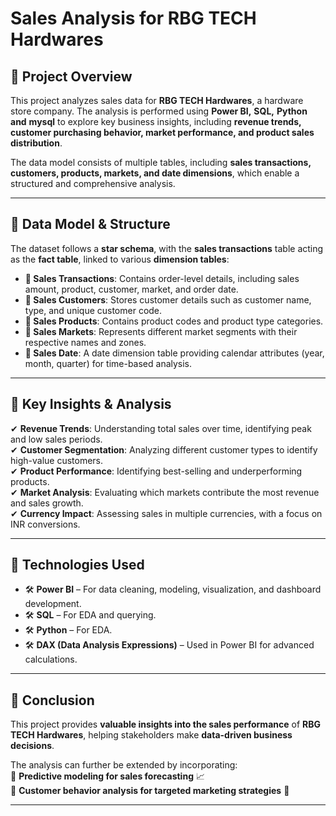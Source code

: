 # **Sales Analysis for RBG TECH Hardwares**

## **📌 Project Overview**
This project analyzes sales data for **RBG TECH Hardwares**, a hardware store company. The analysis is performed using **Power BI,** **SQL,** **Python** **and** **mysql**  to explore key business insights, including **revenue trends, customer purchasing behavior, market performance, and product sales distribution**.  

The data model consists of multiple tables, including **sales transactions, customers, products, markets, and date dimensions**, which enable a structured and comprehensive analysis.

---

## **📌 Data Model & Structure**
The dataset follows a **star schema**, with the **sales transactions** table acting as the **fact table**, linked to various **dimension tables**:

- **📌 Sales Transactions**: Contains order-level details, including sales amount, product, customer, market, and order date.
- **📌 Sales Customers**: Stores customer details such as customer name, type, and unique customer code.
- **📌 Sales Products**: Contains product codes and product type categories.
- **📌 Sales Markets**: Represents different market segments with their respective names and zones.
- **📌 Sales Date**: A date dimension table providing calendar attributes (year, month, quarter) for time-based analysis.

---

## **📌 Key Insights & Analysis**
✔ **Revenue Trends**: Understanding total sales over time, identifying peak and low sales periods.  
✔ **Customer Segmentation**: Analyzing different customer types to identify high-value customers.  
✔ **Product Performance**: Identifying best-selling and underperforming products.  
✔ **Market Analysis**: Evaluating which markets contribute the most revenue and sales growth.  
✔ **Currency Impact**: Assessing sales in multiple currencies, with a focus on INR conversions.  

---

## **📌 Technologies Used**
- 🛠 **Power BI** – For data cleaning, modeling, visualization, and dashboard development.
- 🛠 **SQL** – For EDA and querying.
- 🛠 **Python** – For EDA.
- 🛠 **DAX (Data Analysis Expressions)** – Used in Power BI for advanced calculations.

---

## **📌 Conclusion**
This project provides **valuable insights into the sales performance** of **RBG TECH Hardwares**, helping stakeholders make **data-driven business decisions**.  

The analysis can further be extended by incorporating:  
🔹 **Predictive modeling for sales forecasting** 📈  
🔹 **Customer behavior analysis for targeted marketing strategies** 🎯  

---
